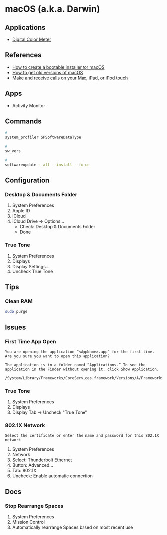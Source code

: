 # macOS (a.k.a. Darwin)

<!--
Catalina

https://apps.apple.com/br/app/macos-catalina/id1466841314?l=en-GB&mt=12

---

https://matthewhoelter.com/2019/06/03/flush-and-reset-dns-cache-on-macos.html

sudo spctl --master-disable

https://support.apple.com/en-us/HT212551
https://support.apple.com/en-us/HT211238

Macintosh SSD
-->

## Applications

- [Digital Color Meter](https://support.apple.com/guide/digital-color-meter/welcome/mac)

## References

- [How to create a bootable installer for macOS](https://support.apple.com/en-us/HT201372)
- [How to get old versions of macOS](https://support.apple.com/en-us/HT211683)
- [Make and receive calls on your Mac, iPad, or iPod touch](https://support.apple.com/en-us/HT209456)

<!--
https://eshop.macsales.com/guides/Mac_OS_X_Compatibility
-->

## Apps

- Activity Monitor

## Commands

```sh
#
system_profiler SPSoftwareDataType

#
sw_vers

#
softwareupdate --all --install --force
```

## Configuration

### Desktop & Documents Folder

1. System Preferences
2. Apple ID
3. iCloud
4. iCloud Drive -> Options...
   - Check: Desktop & Documents Folder
   - Done

### True Tone

1. System Preferences
2. Displays
3. Display Settings...
4. Uncheck True Tone

## Tips

### Clean RAM

```sh
sudo purge
```

## Issues

### First Time App Open

```log
You are opening the application “<AppName>.app” for the first time. Are you sure you want to open this application?

The application is in a folder named “Applications.” To see the application in the Finder without opening it, click Show Application.
```

```sh
/System/Library/Frameworks/CoreServices.framework/Versions/A/Frameworks/LaunchServices.framework/Versions/A/Support/lsregister -kill -r -all local,system,user
```

<!-- ###

```log
The operation can’t be completed because some items had to be skipped. For each item, choose File > Get Info, make sure “Locked” is deselected, and then check the Sharing & Permissions section. When you are sure the items are unlocked and not designated as Read Only or No Access, try again.
```

TODO -->

<!-- ###

```log
The operation can’t be completed because the item “[name]” is in use.
```

TODO -->

### True Tone

1. System Preferences
2. Displays
3. Display Tab -> Uncheck "True Tone"

### 802.1X Network

```log
Select the certificate or enter the name and password for this 802.1X network
```

1. System Preferences
2. Network
3. Select: Thunderbolt Ethernet
4. Button: Advanced...
5. Tab: 802.1X
6. Uncheck: Enable automatic connection

## Docs

### Stop Rearrange Spaces

1. System Preferences
2. Mission Control
3. Automatically rearrange Spaces based on most recent use
